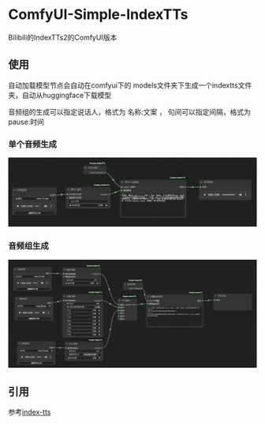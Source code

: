 # ComfyUI-Simple-IndexTTs
Bilibili的IndexTTs2的ComfyUI版本

## 使用
自动加载模型节点会自动在comfyui下的 models文件夹下生成一个indextts文件夹，自动从huggingface下载模型

音频组的生成可以指定说话人，格式为 名称:文案 ， 句间可以指定间隔，格式为 pause:时间

### 单个音频生成

![单个音频.png](examples/%E5%8D%95%E4%B8%AA%E9%9F%B3%E9%A2%91.png)

### 音频组生成

![音频组.png](examples/%E9%9F%B3%E9%A2%91%E7%BB%84.png)

## 引用
参考[index-tts](https://github.com/index-tts/index-tts)